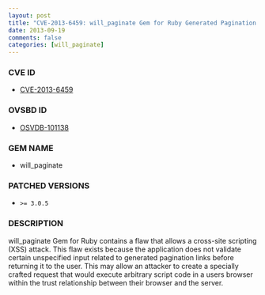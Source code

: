 ```yaml
---
layout: post
title: "CVE-2013-6459: will_paginate Gem for Ruby Generated Pagination Link Unspecified XSS"
date: 2013-09-19
comments: false
categories: [will_paginate]
---
```



### CVE ID

* [CVE-2013-6459](http://osvdb.org/show/osvdb/101138)



### OVSBD ID

* [OSVDB-101138](http://osvdb.org/show/osvdb/101138)


### GEM NAME

* will_paginate


### PATCHED VERSIONS


* `>= 3.0.5`


### DESCRIPTION

will_paginate Gem for Ruby contains a flaw that allows a cross-site scripting (XSS) attack. This flaw exists because the application does not validate certain unspecified input related to generated pagination links before returning it to the user. This may allow an attacker to create a specially crafted request that would execute arbitrary script code in a users browser within the trust relationship between their browser and the server.
